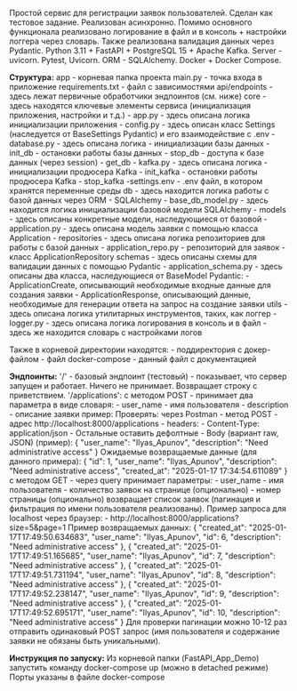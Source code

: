 Простой сервис для регистрации заявок пользователей. Сделан как тестовое задание. Реализован асинхронно.
Помимо основного функционала реализовано логирование в файл и в консоль + настройки логгера через словарь.
Также реализована валидация данных через Pydantic.
Python 3.11 + FastAPI + PostgreSQL 15 + Apache Kafka. Server - uvicorn.
Pytest, Uvicorn. ORM - SQLAlchemy. 
Docker + Docker Compose. 



**Структура:**
app - корневая папка проекта
    main.py - точка входа в приложение
    requirements.txt - файл с зависимостями
    api/endpoints - здесь лежат первичные обработчики эндпоинтов (см. ниже)
    core - здесь находятся ключевые элементы сервиса (инициализация приложения, настройки и т.д.)
        - app.py - здесь описана логика инициализации приложения 
        - config.py - здесь описан класс Settings (наследуется от BaseSettings Pydantic) и его взаимодействие с .env
        - database.py - здесь описана логика
            - инициализации базы данных - init_db
            - остановки работы базы данных - stop_db
            - доступа к базе данных (через session) - get_db 
        - kafka.py - здесь описана логика
            - инициализации продюсера Kafka - init_kafka
            - остановки работы продюсера Kafka - stop_kafka
        -settings.env - .env файл, в котором хранятся переменные среды
    db - здесь находится логика работы с базой данных через ORM - SQLAlchemy
        - base_db_model.py - здесь находится логика инициализации базовой модели SQLAlchemy
        - models - здесь описаны конкретные модели, наследующиеся от базовой
            - application.py - здесь описана модель заявки с помощью класса Application 
        - repositories - здесь описана логика репозиториев для работы с базой данных
            - application_repo.py - репозиторий для заявок - класс ApplicationRepository
    schemas - здесь описаны схемы для валидации данных с помощью Pydantic
        - application_schema.py - здесь описаны два класса, наследующиеся от BaseModel Pydantic:
            - ApplicationCreate, описывающий необходимые входные данные для создания заявки
            - ApplicationResponse, описывающий данные, необходимые для генерации ответа на запрос на создание заявки
    utils - здесь описана логика утилитарных инструментов, таких, как логгер
        - logger.py - здесь описана логика логирования в консоль и в файл
                    - здесь же находится словарь с настройками логов

Также в корневой директории находятся:
    - поддиректория с докер-файлом
    - файл docker-compose
    - данный файл с документацией


**Эндпоинты:** 
'/' - базовый эндпоинт (тестовый) - показывает, что сервер запущен и работает. Ничего не принимает.
      Возвращает строку с приветствием.
'/applications':
    с методом POST - принимает два параметра в виде словаря:
        - user_name - имя пользователя
        - description - описание заявки
    пример:
    Проверять: через Postman
    - метод POST
    - адрес http://localhost:8000/applications
    - headers:
    - Content-Type: application/json
    - Остальные оставить дефолтные
    - Body (вариант raw, JSON) (пример):  {
        "user_name": "Ilyas_Apunov",
        "description": "Need administrative access"
    }
    Ожидаемые возвращаемые данные (для данного примера): {
        "id": 1,
        "user_name": "Ilyas_Apunov",
        "description": "Need administrative access",
        "created_at": "2025-01-17 17:34:54.611089"
    }
    с методом GET - через query принимает параметры:
        - user_name - имя пользователя
        - количество заявок на странице (опционально)
        - номер страницы (опционально)
        возвращает список заявок (пагинация и фильтрация по имени пользователя реализованы).
    Пример запроса для localhost через браузер:
    - http://localhost:8000/applications?size=5&page=1
    Пример возвращаемых данных:
                {
                    "created_at": "2025-01-17T17:49:50.634683",
                    "user_name": "Ilyas_Apunov",
                    "id": 6,
                    "description": "Need administrative access"
                },
                {
                    "created_at": "2025-01-17T17:49:51.165685",
                    "user_name": "Ilyas_Apunov",
                    "id": 7,
                    "description": "Need administrative access"
                },
                {
                    "created_at": "2025-01-17T17:49:51.731194",
                    "user_name": "Ilyas_Apunov",
                    "id": 8,
                    "description": "Need administrative access"
                },
                {
                    "created_at": "2025-01-17T17:49:52.238147",
                    "user_name": "Ilyas_Apunov",
                    "id": 9,
                    "description": "Need administrative access"
                },
                {
                    "created_at": "2025-01-17T17:49:52.695171",
                    "user_name": "Ilyas_Apunov",
                    "id": 10,
                    "description": "Need administrative access"
                }
    Для проверки пагинации можно 10-12 раз отправить одинаковый POST запрос
    (имя пользователя и содержание заявки не обязаны быть уникальными).


**Инструкция по запуску:** 
Из корневой папки (FastAPI_App_Demo) запустить команду docker-compose up
(можно в detached режиме) 
Порты указаны в файле docker-compose